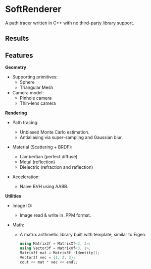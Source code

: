 # SoftRenderer

A path tracer written in C++ with no third-party library support.

## Results



## Features

**Geometry**

* Supporting primitives:
  * Sphere
  * Triangular Mesh
* Camera model: 
  * Pinhole camera
  * Thin-lens camera

**Rendering**

* Path tracing:
  * Unbiased Monte Carlo estimation.
  * Antialiasing via super-sampling and Gaussian blur.

* Material (Scattering + BRDF):
  * Lambertian (perfect diffuse)
  * Metal (reflection)
  * Dielectric (refraction and reflection)
* Acceleration:
  * Naive BVH using AABB.

**Utilities**

* Image IO:

  * Image read & write in .PPM format.

* Math:

  * A matrix arithmetic library built with template, similar to Eigen.

    ```C++
    using Matrix3f = MatrixXf<3, 3>;
    using Vector3f = MatrixXf<3, 1>;
    Matrix3f mat = Matrix3f::Identity();
    Vector3f vec = {1, 2, 3};
    cout << mat * vec << endl;
    ```